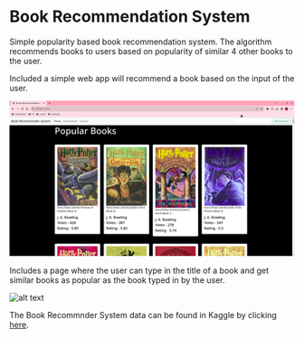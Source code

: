# Book Recommendation System

Simple popularity based book recommendation system. The algorithm recommends books to users based on popularity of similar 4 other books to the user.

Included a simple web app will recommend a book based on the input of the user.

![alt text](imgs/book_recommender.png)

Includes a page where the user can type in the title of a book and get similar books as popular as the book typed in by the user.

![alt text](imgs/recommender.png)

The Book Recommnder System data can be found in Kaggle by clicking [here](https://www.kaggle.com/datasets/arashnic/book-recommendation-dataset).


